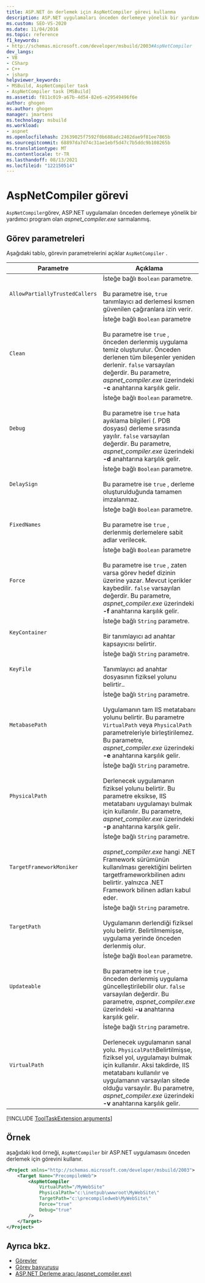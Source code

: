 ```yaml
---
title: ASP.NET ön derlemek için AspNetCompiler görevi kullanma
description: ASP.NET uygulamaları önceden derlemeye yönelik bir yardımcı program olan aspnet_compiler.exe kaydırmak için MSBuild aspnetcompiler görevini kullanın.
ms.custom: SEO-VS-2020
ms.date: 11/04/2016
ms.topic: reference
f1_keywords:
- http://schemas.microsoft.com/developer/msbuild/2003#AspNetCompiler
dev_langs:
- VB
- CSharp
- C++
- jsharp
helpviewer_keywords:
- MSBuild, AspNetCompiler task
- AspNetCompiler task [MSBuild]
ms.assetid: f811c019-a67b-4d54-82e6-e29549496f6e
author: ghogen
ms.author: ghogen
manager: jmartens
ms.technology: msbuild
ms.workload:
- aspnet
ms.openlocfilehash: 23639025f7592f0b688adc2402dae9f81ee7865b
ms.sourcegitcommit: 68897da7d74c31ae1ebf5d47c7b5ddc9b108265b
ms.translationtype: MT
ms.contentlocale: tr-TR
ms.lasthandoff: 08/13/2021
ms.locfileid: "122150514"
---
```

# <a name="aspnetcompiler-task"></a>AspNetCompiler görevi

`AspNetCompiler`görev, ASP.NET uygulamaları önceden derlemeye yönelik bir yardımcı program olan *aspnet_compiler.exe* sarmalanmış.

## <a name="task-parameters"></a>Görev parametreleri

Aşağıdaki tablo, görevin parametrelerini açıklar `AspNetCompiler` .

|Parametre|Açıklama|
|---------------|-----------------|
|`AllowPartiallyTrustedCallers`|İsteğe bağlı `Boolean` parametre.<br /><br /> Bu parametre ise, `true` tanımlayıcı ad derlemesi kısmen güvenilen çağıranlara izin verir.|
|`Clean`|İsteğe bağlı `Boolean` parametre<br /><br /> Bu parametre ise `true` , önceden derlenmiş uygulama temiz oluşturulur. Önceden derlenen tüm bileşenler yeniden derlenir. `false` varsayılan değerdir. Bu parametre, *aspnet_compiler.exe* üzerindeki **-c** anahtarına karşılık gelir.|
|`Debug`|İsteğe bağlı `Boolean` parametre.<br /><br /> Bu parametre ise `true` hata ayıklama bilgileri (. PDB dosyası) derleme sırasında yayılır. `false` varsayılan değerdir. Bu parametre, *aspnet_compiler.exe* üzerindeki **-d** anahtarına karşılık gelir.|
|`DelaySign`|İsteğe bağlı `Boolean` parametre.<br /><br /> Bu parametre ise `true` , derleme oluşturulduğunda tamamen imzalanmaz.|
|`FixedNames`|İsteğe bağlı `Boolean` parametre.<br /><br /> Bu parametre ise `true` , derlenmiş derlemelere sabit adlar verilecek.|
|`Force`|İsteğe bağlı `Boolean` parametre<br /><br /> Bu parametre ise `true` , zaten varsa görev hedef dizinin üzerine yazar. Mevcut içerikler kaybedilir. `false` varsayılan değerdir. Bu parametre, *aspnet_compiler.exe* üzerindeki **-f** anahtarına karşılık gelir.|
|`KeyContainer`|İsteğe bağlı `String` parametre.<br /><br /> Bir tanımlayıcı ad anahtar kapsayıcısı belirtir.|
|`KeyFile`|İsteğe bağlı `String` parametre.<br /><br /> Tanımlayıcı ad anahtar dosyasının fiziksel yolunu belirtir..|
|`MetabasePath`|İsteğe bağlı `String` parametre.<br /><br /> Uygulamanın tam IIS metatabanı yolunu belirtir. Bu parametre `VirtualPath` veya `PhysicalPath` parametreleriyle birleştirilemez. Bu parametre, *aspnet_compiler.exe* üzerindeki **-e** anahtarına karşılık gelir.|
|`PhysicalPath`|İsteğe bağlı `String` parametre.<br /><br /> Derlenecek uygulamanın fiziksel yolunu belirtir. Bu parametre eksikse, IIS metatabanı uygulamayı bulmak için kullanılır. Bu parametre, *aspnet_compiler.exe* üzerindeki **-p** anahtarına karşılık gelir.|
|`TargetFrameworkMoniker`|İsteğe bağlı `String` parametre.<br /><br /> *aspnet_compiler.exe* hangi .NET Framework sürümünün kullanılması gerektiğini belirten targetframeworkbilinen adını belirtir. yalnızca .NET Framework bilinen adları kabul eder.|
|`TargetPath`|İsteğe bağlı `String` parametre.<br /><br /> Uygulamanın derlendiği fiziksel yolu belirtir. Belirtilmemişse, uygulama yerinde önceden derlenmiş olur.|
|`Updateable`|İsteğe bağlı `Boolean` parametre.<br /><br /> Bu parametre ise `true` , önceden derlenmiş uygulama güncelleştirilebilir olur.  `false` varsayılan değerdir. Bu parametre, *aspnet_compiler.exe* üzerindeki **-u** anahtarına karşılık gelir.|
|`VirtualPath`|İsteğe bağlı `String` parametre.<br /><br /> Derlenecek uygulamanın sanal yolu. `PhysicalPath`Belirtilmişse, fiziksel yol, uygulamayı bulmak için kullanılır. Aksi takdirde, IIS metatabanı kullanılır ve uygulamanın varsayılan sitede olduğu varsayılır. Bu parametre, *aspnet_compiler.exe* üzerindeki **-v** anahtarına karşılık gelir.|

[!INCLUDE [ToolTaskExtension arguments](includes/tooltaskextension-base-params.md)]

## <a name="example"></a>Örnek

aşağıdaki kod örneği, `AspNetCompiler` bir ASP.NET uygulamasını önceden derlemek için görevini kullanır.

```xml
<Project xmlns="http://schemas.microsoft.com/developer/msbuild/2003">
    <Target Name="PrecompileWeb">
        <AspNetCompiler
            VirtualPath="/MyWebSite"
            PhysicalPath="c:\inetpub\wwwroot\MyWebSite\"
            TargetPath="c:\precompiledweb\MyWebSite\"
            Force="true"
            Debug="true"
        />
    </Target>
</Project>
```

## <a name="see-also"></a>Ayrıca bkz.

* [Görevler](../msbuild/msbuild-tasks.md)
* [Görev başvurusu](../msbuild/msbuild-task-reference.md)
* [ASP.NET Derleme aracı (aspnet_compiler.exe)](/previous-versions/ms229863(v=vs.100))
